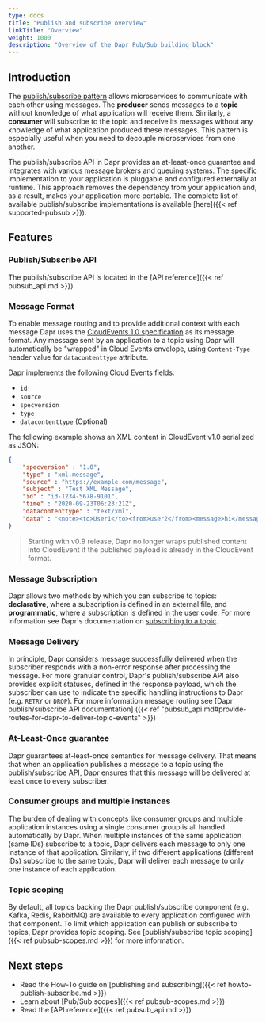 ```yaml
---
type: docs
title: "Publish and subscribe overview"
linkTitle: "Overview"
weight: 1000
description: "Overview of the Dapr Pub/Sub building block"
---
```


## Introduction

The [publish/subscribe pattern](https://en.wikipedia.org/wiki/Publish%E2%80%93subscribe_pattern) allows microservices to communicate with each other using messages. The **producer** sends messages to a **topic** without knowledge of what application will receive them. Similarly, a **consumer** will subscribe to the topic and receive its messages without any knowledge of what application produced these messages. This pattern is especially useful when you need to decouple microservices from one another.

The publish/subscribe API in Dapr provides an at-least-once guarantee and integrates with various message brokers and queuing systems. The specific implementation to your application is pluggable and configured externally at runtime. This approach removes the dependency from your application and, as a result, makes your application more portable. The complete list of available publish/subscribe implementations is available [here]({{< ref supported-pubsub >}}).

## Features

### Publish/Subscribe API

The publish/subscribe API is located in the [API reference]({{< ref pubsub_api.md >}}).

### Message Format

To enable message routing and to provide additional context with each message Dapr uses the [CloudEvents 1.0 specification](https://github.com/cloudevents/spec/tree/v1.0) as its message format. Any message sent by an application to a topic using Dapr will automatically be "wrapped" in Cloud Events envelope, using `Content-Type` header value for `datacontenttype` attribute.

Dapr implements the following Cloud Events fields:

* `id`
* `source`
* `specversion`
* `type`
* `datacontenttype` (Optional)

The following example shows an XML content in CloudEvent v1.0 serialized as JSON:

```json
{
    "specversion" : "1.0",
    "type" : "xml.message",
    "source" : "https://example.com/message",
    "subject" : "Test XML Message",
    "id" : "id-1234-5678-9101",
    "time" : "2020-09-23T06:23:21Z",
    "datacontenttype" : "text/xml",
    "data" : "<note><to>User1</to><from>user2</from><message>hi</message></note>"
}
```

> Starting with v0.9 release, Dapr no longer wraps published content into CloudEvent if the published payload is already in the CloudEvent format. 

### Message Subscription 

Dapr allows two methods by which you can subscribe to topics: **declarative**, where a subscription is defined in an external file, and **programmatic**, where a subscription is defined in the user code. For more information see Dapr's documentation on [subscribing to a topic](https://docs.dapr.io/developing-applications/building-blocks/pubsub/howto-publish-subscribe/#step-2-subscribe-to-topics).

### Message Delivery

In principle, Dapr considers message successfully delivered when the subscriber responds with a non-error response after processing the message. For more granular control, Dapr's publish/subscribe API also provides explicit statuses, defined in the response payload, which the subscriber can use to indicate the specific handling instructions to Dapr (e.g. `RETRY` or `DROP`). For more information message routing see [Dapr publish/subscribe API documentation] ({{< ref "pubsub_api.md#provide-routes-for-dapr-to-deliver-topic-events" >}})

### At-Least-Once guarantee

Dapr guarantees at-least-once semantics for message delivery. That means that when an application publishes a message to a topic using the publish/subscribe API, Dapr ensures that this message will be delivered at least once to every subscriber.

### Consumer groups and multiple instances

The burden of dealing with concepts like consumer groups and multiple application instances using a single consumer group is all handled automatically by Dapr. When multiple instances of the same application (same IDs) subscribe to a topic, Dapr delivers each message to only one instance of that application. Similarly, if two different applications (different IDs) subscribe to the same topic, Dapr will deliver each message to only one instance of each application.

### Topic scoping

By default, all topics backing the Dapr publish/subscribe component (e.g. Kafka, Redis, RabbitMQ) are available to every application configured with that component. To limit which application can publish or subscribe to topics, Dapr provides topic scoping. See [publish/subscribe topic scoping]({{< ref pubsub-scopes.md >}}) for more information.

## Next steps

- Read the How-To guide on [publishing and subscribing]({{< ref howto-publish-subscribe.md >}})
- Learn about [Pub/Sub scopes]({{< ref pubsub-scopes.md >}})
- Read the [API reference]({{< ref pubsub_api.md >}})
